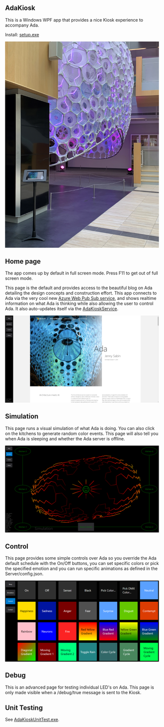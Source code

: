 ## AdaKiosk

This is a Windows WPF app that provides a nice Kiosk experience to
accompany Ada.

Install: [setup.exe](https://adaserverstorage.blob.core.windows.net/adakiosk/ClickOnce/setup.exe)

![kiosk](images/kiosk.png)

## Home page

The app comes up by default in full screen mode.  Press F11 to get out of full screen mode.

This page is the default and provides access to the beautiful blog on Ada detailing the design
concepts and construction effort.  This app connects to Ada via the very cool new [Azure Web Pub Sub service](https://azure.microsoft.com/en-us/services/web-pubsub/),
and shows realtime information on what Ada is thinking while also allowing the user to control Ada.
It also auto-updates itself via the [AdaKioskService](../AdaKioskService/readme.md).

![image](images/home.png)

## Simulation

This page runs a visual simulation of what Ada is doing. You
can also click on the kitchens to generate random color events.
This page will also tell you when Ada is sleeping and whether the
Ada server is offline.

![image](images/simulation.png)

## Control

This page provides some simple controls over Ada so you override the Ada
default schedule with the On/Off buttons, you can set specific colors or
pick the specified emotion and you can run specific animations as defined
in the Server/config.json.

![image](images/control.png)

## Debug

This is an advanced page for testing individual LED's on Ada.
This page is only made visible when a /debug/true message is sent
to the Kiosk.


## Unit Testing

See [AdaKioskUnitTest.exe](../AdaKioskUnitTest/readme.md).
